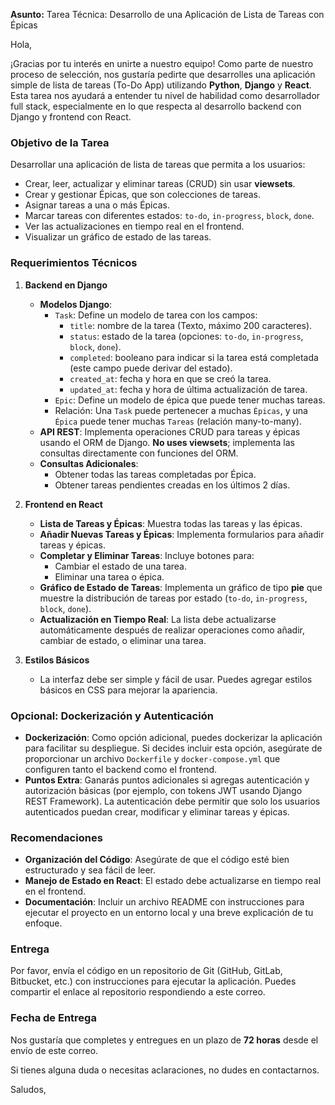 **Asunto:** Tarea Técnica: Desarrollo de una Aplicación de Lista de Tareas con Épicas

Hola,

¡Gracias por tu interés en unirte a nuestro equipo! Como parte de nuestro proceso de selección, nos gustaría pedirte que desarrolles una aplicación simple de lista de tareas (To-Do App) utilizando **Python**, **Django** y **React**. Esta tarea nos ayudará a entender tu nivel de habilidad como desarrollador full stack, especialmente en lo que respecta al desarrollo backend con Django y frontend con React.

### Objetivo de la Tarea
Desarrollar una aplicación de lista de tareas que permita a los usuarios:
- Crear, leer, actualizar y eliminar tareas (CRUD) sin usar **viewsets**.
- Crear y gestionar Épicas, que son colecciones de tareas.
- Asignar tareas a una o más Épicas.
- Marcar tareas con diferentes estados: `to-do`, `in-progress`, `block`, `done`.
- Ver las actualizaciones en tiempo real en el frontend.
- Visualizar un gráfico de estado de las tareas.

### Requerimientos Técnicos
1. **Backend en Django**
   - **Modelos Django**:
     - `Task`: Define un modelo de tarea con los campos:
       - `title`: nombre de la tarea (Texto, máximo 200 caracteres).
       - `status`: estado de la tarea (opciones: `to-do`, `in-progress`, `block`, `done`).
       - `completed`: booleano para indicar si la tarea está completada (este campo puede derivar del estado).
       - `created_at`: fecha y hora en que se creó la tarea.
       - `updated_at`: fecha y hora de última actualización de tarea.
     - `Epic`: Define un modelo de épica que puede tener muchas tareas.
     - Relación: Una `Task` puede pertenecer a muchas `Épicas`, y una `Épica` puede tener muchas `Tareas` (relación many-to-many).
   - **API REST**: Implementa operaciones CRUD para tareas y épicas usando el ORM de Django. **No uses viewsets**; implementa las consultas directamente con funciones del ORM.
   - **Consultas Adicionales**:
     - Obtener todas las tareas completadas por Épica.
     - Obtener tareas pendientes creadas en los últimos 2 días.

2. **Frontend en React**
   - **Lista de Tareas y Épicas**: Muestra todas las tareas y las épicas.
   - **Añadir Nuevas Tareas y Épicas**: Implementa formularios para añadir tareas y épicas.
   - **Completar y Eliminar Tareas**: Incluye botones para:
     - Cambiar el estado de una tarea.
     - Eliminar una tarea o épica.
   - **Gráfico de Estado de Tareas**: Implementa un gráfico de tipo **pie** que muestre la distribución de tareas por estado (`to-do`, `in-progress`, `block`, `done`).
   - **Actualización en Tiempo Real**: La lista debe actualizarse automáticamente después de realizar operaciones como añadir, cambiar de estado, o eliminar una tarea.

3. **Estilos Básicos**
   - La interfaz debe ser simple y fácil de usar. Puedes agregar estilos básicos en CSS para mejorar la apariencia.

### Opcional: Dockerización y Autenticación
- **Dockerización**: Como opción adicional, puedes dockerizar la aplicación para facilitar su despliegue. Si decides incluir esta opción, asegúrate de proporcionar un archivo `Dockerfile` y `docker-compose.yml` que configuren tanto el backend como el frontend.
- **Puntos Extra**: Ganarás puntos adicionales si agregas autenticación y autorización básicas (por ejemplo, con tokens JWT usando Django REST Framework). La autenticación debe permitir que solo los usuarios autenticados puedan crear, modificar y eliminar tareas y épicas.

### Recomendaciones
- **Organización del Código**: Asegúrate de que el código esté bien estructurado y sea fácil de leer.
- **Manejo de Estado en React**: El estado debe actualizarse en tiempo real en el frontend.
- **Documentación**: Incluir un archivo README con instrucciones para ejecutar el proyecto en un entorno local y una breve explicación de tu enfoque.

### Entrega
Por favor, envía el código en un repositorio de Git (GitHub, GitLab, Bitbucket, etc.) con instrucciones para ejecutar la aplicación. Puedes compartir el enlace al repositorio respondiendo a este correo. 

### Fecha de Entrega
Nos gustaría que completes y entregues en un plazo de **72 horas** desde el envío de este correo.

Si tienes alguna duda o necesitas aclaraciones, no dudes en contactarnos.

Saludos,